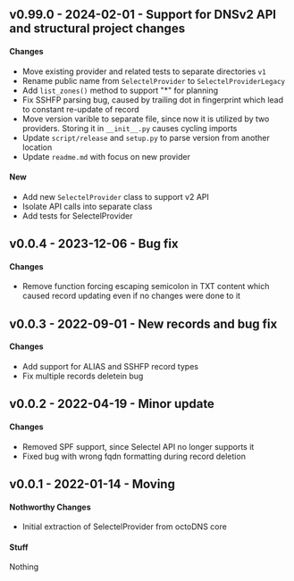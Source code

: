 ## v0.99.0 - 2024-02-01 - Support for DNSv2 API and structural project changes

#### Changes

* Move existing provider and related tests to separate directories `v1`
* Rename public name from `SelectelProvider` to `SelectelProviderLegacy`
* Add `list_zones()` method to support "*" for planning
* Fix SSHFP parsing bug, caused by trailing dot in fingerprint which lead to constant re-update of record
* Move version varible to separate file, since now it is utilized by two providers. Storing it in `__init__.py` causes cycling imports
* Update `script/release` and `setup.py` to parse version from another location
* Update `readme.md` with focus on new provider

#### New

* Add new `SelectelProvider` class to support v2 API
* Isolate API calls into separate class
* Add tests for SelectelProvider

## v0.0.4 - 2023-12-06 - Bug fix

#### Changes

* Remove function forcing escaping semicolon in TXT content which caused record updating even if no changes were done to it 


## v0.0.3 - 2022-09-01 - New records and bug fix

#### Changes

* Add support for ALIAS and SSHFP record types
* Fix multiple records deletein bug


## v0.0.2 - 2022-04-19 - Minor update

#### Changes

* Removed SPF support, since Selectel API no longer supports it
* Fixed bug with wrong fqdn formatting during record deletion


## v0.0.1 - 2022-01-14 - Moving

#### Nothworthy Changes

* Initial extraction of SelectelProvider from octoDNS core

#### Stuff

Nothing
